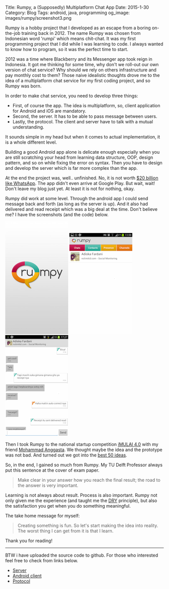 Title: Rumpy, a (Supposedly) Multiplatform Chat App
Date: 2015-1-30
Category: Blog
Tags: android, java, programming
og_image: images/rumpy/screenshot3.png

Rumpy is a hobby project that I developed as an escape from a boring on-the-job training back in 2012. The name Rumpy was chosen from Indonesian word 'rumpi' which means chit-chat. It was my first programming project that I did while I was learning to code. I always wanted to know how to program, so it was the perfect time to start. 

2012 was a time where Blackberry and its Messenger app took reign in Indonesia. It got me thinking for some time, why don't we roll-out our own version of chat service? Why should we rely on others infrastructure and pay monthly cost to them? Those naive idealistic thoughts drove me to the idea of a multiplatform chat service for my first coding project, and so Rumpy was born.

In order to make chat service, you need to develop three things:

* First, of course the app. The idea is multiplatform, so, client application for Android and iOS are mandatory.
* Second, the server. It has to be able to pass message between users.
* Lastly, the protocol. The client and server have to talk with a mutual understanding.

It sounds simple in my head but when it comes to actual implementation, it is a whole different level. 

Building a good Android app alone is delicate enough especially when you are still scratching your head from learning data structure, OOP, design pattern, and so on while fixing the error on syntax. Then you have to design and develop the server which is far more complex than the app. 

At the end the project was, well.. unfinished. No, it is not worth [$20 billion like WhatsApp](http://time.com/3477028/facebook-whatsapp-19-billion-dollar-deal/). The app didn't even arrive at Google Play. But wait, wait! Don't leave my blog just yet. At least it is not for nothing, okay.

Rumpy did work at some level. Through the android app I could send message back and forth (as long as the server is up). And it also had delivered and read receipt which was a big deal at the time. Don't believe me? I have the screenshots (and the code) below.

![](/images/rumpy/splash.jpg)
![](/images/rumpy/screenshot2.png)
![](/images/rumpy/screenshot3.png)

Then I took Rumpy to the national startup competition [iMULAI 4.0](https://www.techinasia.com/imulai-4-jakarta/) with my friend [Mohammad Anggasta](http://www.twitter.com/stanggasta). We thought maybe the idea and the prototype was not bad. And turned out we got into the [best 50 ideas](https://twitter.com/IMULAI/status/205503584291397634). 

So, in the end, I gained so much from Rumpy. My TU Delft Professor always put this sentence at the cover of exam paper.
> Make clear in your answer how you reach the final result; the road to the answer is very important.

Learning is not always about result. Process is also important. Rumpy not only given me the experience (and taught me the [DRY](http://en.wikipedia.org/wiki/Don%27t_repeat_yourself) principle), but also the satisfaction you get when you do something meaningful.

The take home message for myself: 
>Creating something is fun. So let's start making the idea into reality. The worst thing I can get from it is that I learn.

Thank you for reading!

----------
BTW i have uploaded the source code to github. For those who interested feel free to check from links below.

* [Server](https://github.com/bagasabisena/RumpyServerWS)
* [Android client](https://github.com/bagasabisena/RumpyClient)
* [Protocol](https://github.com/bagasabisena/Stanza)
